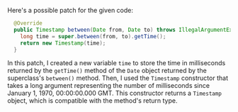 Here's a possible patch for the given code:

```java
  @Override
  public Timestamp between(Date from, Date to) throws IllegalArgumentException {
    long time = super.between(from, to).getTime();
    return new Timestamp(time);
  }
```

In this patch, I created a new variable `time` to store the time in milliseconds returned by the `getTime()` method of the `Date` object returned by the superclass's `between()` method. Then, I used the `Timestamp` constructor that takes a long argument representing the number of milliseconds since January 1, 1970, 00:00:00.000 GMT. This constructor returns a `Timestamp` object, which is compatible with the method's return type.